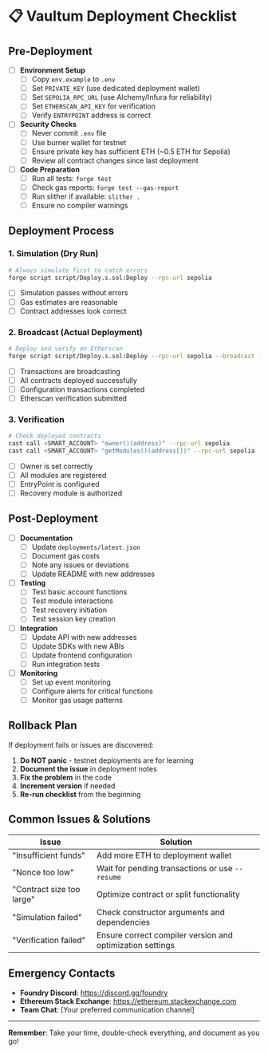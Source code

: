 # 📋 Vaultum Deployment Checklist

## Pre-Deployment

- [ ] **Environment Setup**
  - [ ] Copy `env.example` to `.env`
  - [ ] Set `PRIVATE_KEY` (use dedicated deployment wallet)
  - [ ] Set `SEPOLIA_RPC_URL` (use Alchemy/Infura for reliability)
  - [ ] Set `ETHERSCAN_API_KEY` for verification
  - [ ] Verify `ENTRYPOINT` address is correct

- [ ] **Security Checks**
  - [ ] Never commit `.env` file
  - [ ] Use burner wallet for testnet
  - [ ] Ensure private key has sufficient ETH (~0.5 ETH for Sepolia)
  - [ ] Review all contract changes since last deployment

- [ ] **Code Preparation**
  - [ ] Run all tests: `forge test`
  - [ ] Check gas reports: `forge test --gas-report`
  - [ ] Run slither if available: `slither .`
  - [ ] Ensure no compiler warnings

## Deployment Process

### 1. Simulation (Dry Run)
```bash
# Always simulate first to catch errors
forge script script/Deploy.s.sol:Deploy --rpc-url sepolia
```

- [ ] Simulation passes without errors
- [ ] Gas estimates are reasonable
- [ ] Contract addresses look correct

### 2. Broadcast (Actual Deployment)
```bash
# Deploy and verify on Etherscan
forge script script/Deploy.s.sol:Deploy --rpc-url sepolia --broadcast --verify --slow
```

- [ ] Transactions are broadcasting
- [ ] All contracts deployed successfully
- [ ] Configuration transactions completed
- [ ] Etherscan verification submitted

### 3. Verification
```bash
# Check deployed contracts
cast call <SMART_ACCOUNT> "owner()(address)" --rpc-url sepolia
cast call <SMART_ACCOUNT> "getModules()(address[])" --rpc-url sepolia
```

- [ ] Owner is set correctly
- [ ] All modules are registered
- [ ] EntryPoint is configured
- [ ] Recovery module is authorized

## Post-Deployment

- [ ] **Documentation**
  - [ ] Update `deployments/latest.json`
  - [ ] Document gas costs
  - [ ] Note any issues or deviations
  - [ ] Update README with new addresses

- [ ] **Testing**
  - [ ] Test basic account functions
  - [ ] Test module interactions
  - [ ] Test recovery initiation
  - [ ] Test session key creation

- [ ] **Integration**
  - [ ] Update API with new addresses
  - [ ] Update SDKs with new ABIs
  - [ ] Update frontend configuration
  - [ ] Run integration tests

- [ ] **Monitoring**
  - [ ] Set up event monitoring
  - [ ] Configure alerts for critical functions
  - [ ] Monitor gas usage patterns

## Rollback Plan

If deployment fails or issues are discovered:

1. **Do NOT panic** - testnet deployments are for learning
2. **Document the issue** in deployment notes
3. **Fix the problem** in the code
4. **Increment version** if needed
5. **Re-run checklist** from the beginning

## Common Issues & Solutions

| Issue | Solution |
|-------|----------|
| "Insufficient funds" | Add more ETH to deployment wallet |
| "Nonce too low" | Wait for pending transactions or use `--resume` |
| "Contract size too large" | Optimize contract or split functionality |
| "Simulation failed" | Check constructor arguments and dependencies |
| "Verification failed" | Ensure correct compiler version and optimization settings |

## Emergency Contacts

- **Foundry Discord**: https://discord.gg/foundry
- **Ethereum Stack Exchange**: https://ethereum.stackexchange.com
- **Team Chat**: [Your preferred communication channel]

---

**Remember**: Take your time, double-check everything, and document as you go!
